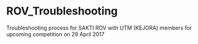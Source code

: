 # ROV_Troubleshooting
Troubleshooting process for SAKTI ROV with UTM (KEJORA) members for upcoming competition on 29 April 2017
